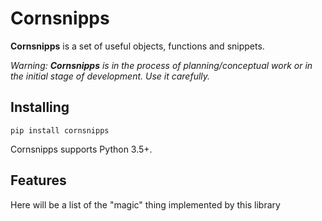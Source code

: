 # Cornsnipps

**Cornsnipps** is a set of useful objects, functions and snippets.

_Warning: **Cornsnipps** is in the process of planning/conceptual work or in the initial stage of development. Use it carefully._

## Installing
```
pip install cornsnipps
```

Cornsnipps supports Python 3.5+.

## Features
Here will be a list of the "magic" thing implemented by this library
